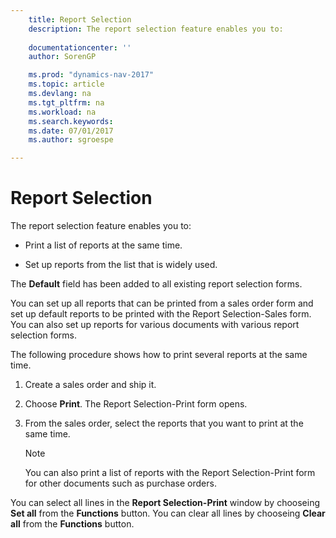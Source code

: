 ```yaml
---
    title: Report Selection 
    description: The report selection feature enables you to:
    
    documentationcenter: ''
    author: SorenGP

    ms.prod: "dynamics-nav-2017"
    ms.topic: article
    ms.devlang: na
    ms.tgt_pltfrm: na
    ms.workload: na
    ms.search.keywords:
    ms.date: 07/01/2017
    ms.author: sgroespe

---
```

# Report Selection
The report selection feature enables you to:  
  
-   Print a list of reports at the same time.  
  
-   Set up reports from the list that is widely used.  
  
 The **Default** field has been added to all existing report selection forms.  
  
 You can set up all reports that can be printed from a sales order form and set up default reports to be printed with the Report Selection-Sales form. You can also set up reports for various documents with various report selection forms.  
  
 The following procedure shows how to print several reports at the same time.  
  
1.  Create a sales order and ship it.  
  
2.  Choose **Print**. The Report Selection-Print form opens.  
  
3.  From the sales order, select the reports that you want to print at the same time.  
  
    > [!NOTE]  
    >  You can also print a list of reports with the Report Selection-Print form for other documents such as purchase orders.  
  
 You can select all lines in the **Report Selection-Print** window by chooseing **Set all** from the **Functions** button. You can clear all lines by chooseing **Clear all** from the **Functions** button.